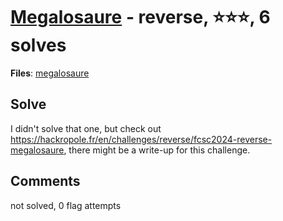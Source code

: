 [Megalosaure](challenge_files/README.md) - reverse, ⭐⭐⭐, 6 solves
===

**Files**: [megalosaure](https://www.narthorn.com/ctf/FCSC-2024/challenge_files/reverse/Megalosaure/megalosaure)

## Solve

I didn't solve that one, but check out https://hackropole.fr/en/challenges/reverse/fcsc2024-reverse-megalosaure, there might be a write-up for this challenge.

## Comments

not solved, 0 flag attempts